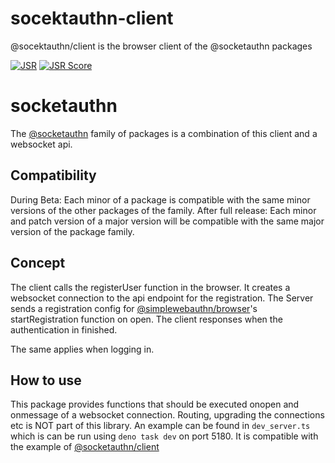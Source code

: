 # socektauthn-client

@socektauthn/client is the browser client of the @socketauthn packages

[![JSR](https://jsr.io/badges/@socketauthn/server-core)](https://jsr.io/@socketauthn/server-core)
[![JSR Score](https://jsr.io/badges/@socketauthn/server-core/score)](https://jsr.io/@socketauthn/server-core)

# socketauthn

The [@socketauthn](https://jsr.io/@socketauthn) family of packages is a
combination of this client and a websocket api.

## Compatibility

During Beta: Each minor of a package is compatible with the same minor versions
of the other packages of the family. After full release: Each minor and patch
version of a major version will be compatible with the same major version of the
package family.

## Concept

The client calls the registerUser function in the browser. It creates a
websocket connection to the api endpoint for the registration. The Server sends
a registration config for
[@simplewebauthn/browser](https://simplewebauthn.dev/)'s startRegistration
function on open. The client responses when the authentication in finished.

The same applies when logging in.

## How to use

This package provides functions that should be executed onopen and onmessage of
a websocket connection. Routing, upgrading the connections etc is NOT part of
this library. An example can be found in `dev_server.ts` which is can be run
using `deno task dev` on port 5180. It is compatible with the example of
[@socketauthn/client](https://github.com/oxydemeton/socketauthn-client)

